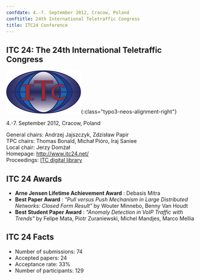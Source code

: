 ```yaml
---
confdate: 4.-7. September 2012, Cracow, Poland
conftitle: 24th International Teletraffic Congress
title: ITC24 Conference
---
```


## ITC 24: The 24th International Teletraffic Congress

![](/assets/Persistent/itc18-27-small.png){:class="typo3-neos-alignment-right"}

4.-7. September 2012, Cracow, Poland

General chairs: Andrzej Jajszczyk, Zdzisław Papir<br/>
TPC chairs: Thomas Bonald, Michał Pióro, Iraj Saniee<br/>
Local chair: Jerzy Domżał<br/>
Homepage: <http://www.itc24.net/><br/>
Proceedings: [ITC digital library](/itc-library/itc24.html)

## ITC 24 Awards

  *  **Arne Jensen Lifetime Achievement Award** : Debasis Mitra
  *  **Best Paper Award** : _"Pull versus Push Mechanism in Large Distributed Networks: Closed Form Result"_ by Wouter Minnebo, Benny Van Houdt
  *  **Best Student Paper Award** : _"Anomaly Detection in VoIP Traffic with Trends"_ by Felipe Mata, Piotr Zuraniewski, Michel Mandjes, Marco Mellia



## ITC 24 Facts

  * Number of submissions: 74
  * Accepted papers: 24
  * Acceptance rate: 33%
  * Number of participants: 129

